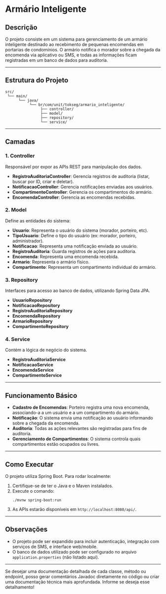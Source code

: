 # Armário Inteligente

## Descrição

O projeto consiste em um sistema para gerenciamento de um armário inteligente destinado ao recebimento de pequenas encomendas em portarias de condomínios. O armário notifica o morador sobre a chegada da encomenda via aplicativo ou SMS, e todas as informações ficam registradas em um banco de dados para auditoria.

---

## Estrutura do Projeto

```
src/
 └── main/
      └── java/
           └── br/com/unit/tokseg/armario_inteligente/
                ├── controller/
                ├── model/
                ├── repository/
                └── service/
```

---

## Camadas

### 1. Controller

Responsável por expor as APIs REST para manipulação dos dados.

- **RegistroAuditoriaController**: Gerencia registros de auditoria (listar, buscar por ID, criar e deletar).
- **NotificacaoController**: Gerencia notificações enviadas aos usuários.
- **CompartimentoController**: Gerencia os compartimentos do armário.
- **EncomendaController**: Gerencia as encomendas recebidas.

### 2. Model

Define as entidades do sistema:

- **Usuario**: Representa o usuário do sistema (morador, porteiro, etc).
- **TipoUsuario**: Define o tipo do usuário (ex: morador, porteiro, administrador).
- **Notificacao**: Representa uma notificação enviada ao usuário.
- **RegistroAuditoria**: Guarda registros de ações para auditoria.
- **Encomenda**: Representa uma encomenda recebida.
- **Armario**: Representa o armário físico.
- **Compartimento**: Representa um compartimento individual do armário.

### 3. Repository

Interfaces para acesso ao banco de dados, utilizando Spring Data JPA.

- **UsuarioRepository**
- **NotificacaoRepository**
- **RegistroAuditoriaRepository**
- **EncomendaRepository**
- **ArmarioRepository**
- **CompartimentoRepository**

### 4. Service

Contém a lógica de negócio do sistema.

- **RegistroAuditoriaService**
- **NotificacaoService**
- **EncomendaService**
- **CompartimentoService**

---

## Funcionamento Básico

- **Cadastro de Encomendas**: Porteiro registra uma nova encomenda, associando-a a um usuário e a um compartimento do armário.
- **Notificação**: O sistema envia uma notificação ao usuário informando sobre a chegada da encomenda.
- **Auditoria**: Todas as ações relevantes são registradas para fins de auditoria.
- **Gerenciamento de Compartimentos**: O sistema controla quais compartimentos estão ocupados ou livres.

---

## Como Executar

O projeto utiliza Spring Boot. Para rodar localmente:

1. Certifique-se de ter o Java e o Maven instalados.
2. Execute o comando:  
   ```
   ./mvnw spring-boot:run
   ```
3. As APIs estarão disponíveis em `http://localhost:8080/api/`.

---

## Observações

- O projeto pode ser expandido para incluir autenticação, integração com serviços de SMS, e interface web/mobile.
- O banco de dados utilizado pode ser configurado no arquivo `application.properties` (não listado aqui).

---

Se desejar uma documentação detalhada de cada classe, método ou endpoint, posso gerar comentários Javadoc diretamente no código ou criar uma documentação técnica mais aprofundada. Informe se deseja esse detalhamento!
